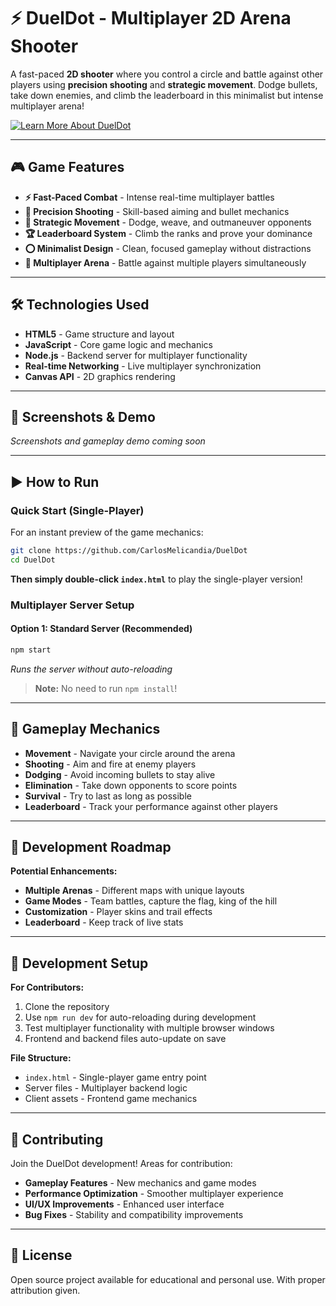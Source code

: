 # ⚡ DuelDot - Multiplayer 2D Arena Shooter

A fast-paced **2D shooter** where you control a circle and battle against other players using **precision shooting** and **strategic movement**. Dodge bullets, take down enemies, and climb the leaderboard in this minimalist but intense multiplayer arena!

[![Learn More About DuelDot](https://img.shields.io/badge/View-Learn%20More%20About%20DuelDot-blue?style=for-the-badge&logo=book)](https://heyzine.com/flip-book/79af9d0238.html#page/7)

---

## 🎮 Game Features

- **⚡ Fast-Paced Combat** - Intense real-time multiplayer battles
- **🎯 Precision Shooting** - Skill-based aiming and bullet mechanics
- **🏃 Strategic Movement** - Dodge, weave, and outmaneuver opponents
- **🏆 Leaderboard System** - Climb the ranks and prove your dominance
- **⭕ Minimalist Design** - Clean, focused gameplay without distractions
- **👥 Multiplayer Arena** - Battle against multiple players simultaneously

---

## 🛠 Technologies Used

- **HTML5** - Game structure and layout
- **JavaScript** - Core game logic and mechanics
- **Node.js** - Backend server for multiplayer functionality
- **Real-time Networking** - Live multiplayer synchronization
- **Canvas API** - 2D graphics rendering

---

## 📸 Screenshots & Demo

*Screenshots and gameplay demo coming soon*

---

## ▶️ How to Run

### Quick Start (Single-Player)
For an instant preview of the game mechanics:

```bash
git clone https://github.com/CarlosMelicandia/DuelDot
cd DuelDot
```

**Then simply double-click `index.html`** to play the single-player version!

### Multiplayer Server Setup

#### Option 1: Standard Server (Recommended)
```bash
npm start
```
*Runs the server without auto-reloading*
> **Note:** No need to run `npm install`!

---

## 🎯 Gameplay Mechanics

- **Movement** - Navigate your circle around the arena
- **Shooting** - Aim and fire at enemy players
- **Dodging** - Avoid incoming bullets to stay alive
- **Elimination** - Take down opponents to score points
- **Survival** - Try to last as long as possible
- **Leaderboard** - Track your performance against other players

---

## 🚀 Development Roadmap

**Potential Enhancements:**
- **Multiple Arenas** - Different maps with unique layouts
- **Game Modes** - Team battles, capture the flag, king of the hill
- **Customization** - Player skins and trail effects
- **Leaderboard** - Keep track of live stats 

---

## 🔧 Development Setup

**For Contributors:**
1. Clone the repository
2. Use `npm run dev` for auto-reloading during development
3. Test multiplayer functionality with multiple browser windows
4. Frontend and backend files auto-update on save

**File Structure:**
- `index.html` - Single-player game entry point
- Server files - Multiplayer backend logic
- Client assets - Frontend game mechanics

---

## 🤝 Contributing

Join the DuelDot development! Areas for contribution:
- **Gameplay Features** - New mechanics and game modes
- **Performance Optimization** - Smoother multiplayer experience
- **UI/UX Improvements** - Enhanced user interface
- **Bug Fixes** - Stability and compatibility improvements
  
---

## 📝 License

Open source project available for educational and personal use. With proper attribution given.
